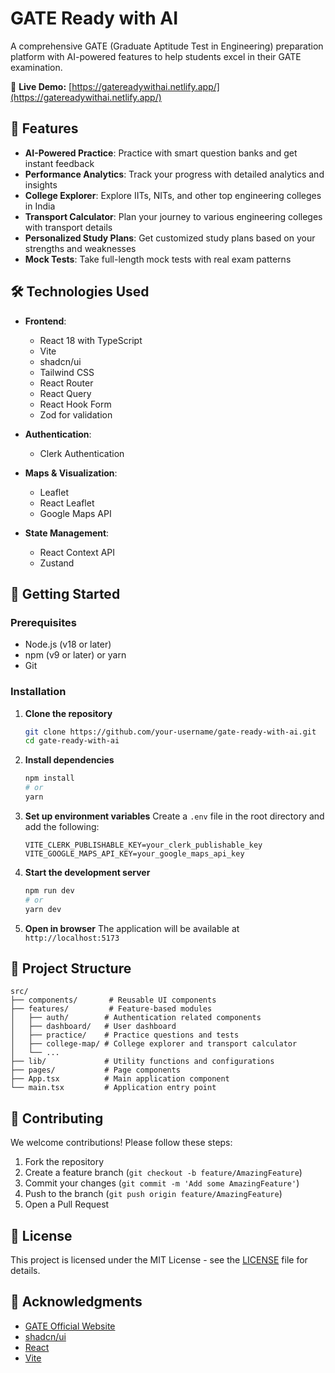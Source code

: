 # GATE Ready with AI

A comprehensive GATE (Graduate Aptitude Test in Engineering) preparation platform with AI-powered features to help students excel in their GATE examination.

🔗 **Live Demo:** [https://gatereadywithai.netlify.app/](https://gatereadywithai.netlify.app/)


## 🚀 Features

- **AI-Powered Practice**: Practice with smart question banks and get instant feedback
- **Performance Analytics**: Track your progress with detailed analytics and insights
- **College Explorer**: Explore IITs, NITs, and other top engineering colleges in India
- **Transport Calculator**: Plan your journey to various engineering colleges with transport details
- **Personalized Study Plans**: Get customized study plans based on your strengths and weaknesses
- **Mock Tests**: Take full-length mock tests with real exam patterns

## 🛠️ Technologies Used

- **Frontend**: 
  - React 18 with TypeScript
  - Vite
  - shadcn/ui
  - Tailwind CSS
  - React Router
  - React Query
  - React Hook Form
  - Zod for validation

- **Authentication**:
  - Clerk Authentication

- **Maps & Visualization**:
  - Leaflet
  - React Leaflet
  - Google Maps API

- **State Management**:
  - React Context API
  - Zustand

## 🚀 Getting Started

### Prerequisites

- Node.js (v18 or later)
- npm (v9 or later) or yarn
- Git

### Installation

1. **Clone the repository**
   ```bash
   git clone https://github.com/your-username/gate-ready-with-ai.git
   cd gate-ready-with-ai
   ```

2. **Install dependencies**
   ```bash
   npm install
   # or
   yarn
   ```

3. **Set up environment variables**
   Create a `.env` file in the root directory and add the following:
   ```env
   VITE_CLERK_PUBLISHABLE_KEY=your_clerk_publishable_key
   VITE_GOOGLE_MAPS_API_KEY=your_google_maps_api_key
   ```

4. **Start the development server**
   ```bash
   npm run dev
   # or
   yarn dev
   ```

5. **Open in browser**
   The application will be available at `http://localhost:5173`

## 📂 Project Structure

```
src/
├── components/       # Reusable UI components
├── features/         # Feature-based modules
│   ├── auth/        # Authentication related components
│   ├── dashboard/   # User dashboard
│   ├── practice/    # Practice questions and tests
│   ├── college-map/ # College explorer and transport calculator
│   └── ...
├── lib/             # Utility functions and configurations
├── pages/           # Page components
├── App.tsx          # Main application component
└── main.tsx         # Application entry point
```

## 🤝 Contributing

We welcome contributions! Please follow these steps:

1. Fork the repository
2. Create a feature branch (`git checkout -b feature/AmazingFeature`)
3. Commit your changes (`git commit -m 'Add some AmazingFeature'`)
4. Push to the branch (`git push origin feature/AmazingFeature`)
5. Open a Pull Request

## 📄 License

This project is licensed under the MIT License - see the [LICENSE](LICENSE) file for details.

## 🙏 Acknowledgments

- [GATE Official Website](https://gate.iitk.ac.in/)
- [shadcn/ui](https://ui.shadcn.com/)
- [React](https://reactjs.org/)
- [Vite](https://vitejs.dev/)

